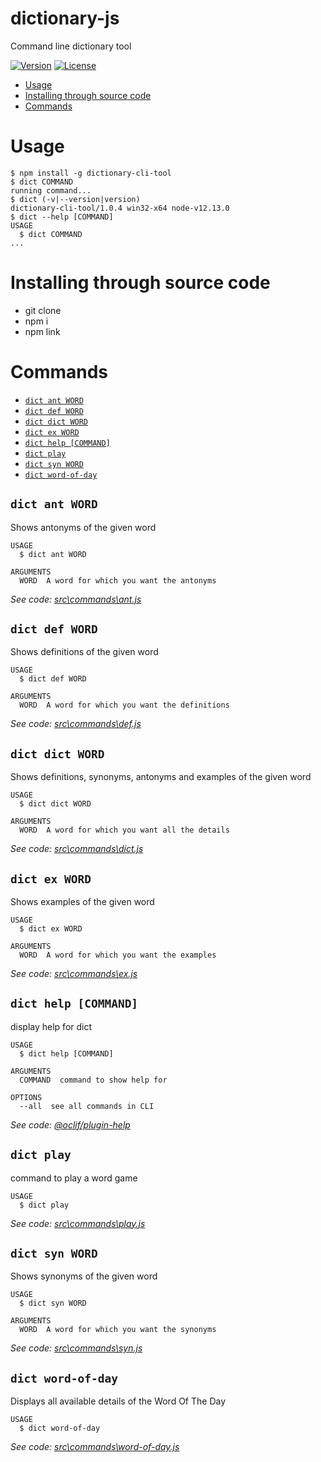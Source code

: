 dictionary-js
=============

Command line dictionary tool

[![Version](https://img.shields.io/npm/v/dictionary-js.svg)](https://npmjs.org/package/dictionary-js)
[![License](https://img.shields.io/npm/l/dictionary-js.svg)](https://github.com/AsmaMubeen/dictionary-js/blob/master/package.json)

<!-- toc -->
* [Usage](#usage)
* [Installing through source code](#installing-through-source-code)
* [Commands](#commands)
<!-- tocstop -->
# Usage
<!-- usage -->
```sh-session
$ npm install -g dictionary-cli-tool
$ dict COMMAND
running command...
$ dict (-v|--version|version)
dictionary-cli-tool/1.0.4 win32-x64 node-v12.13.0
$ dict --help [COMMAND]
USAGE
  $ dict COMMAND
...
```
<!-- usagestop -->
# Installing through source code
* git clone
* npm i
* npm link
# Commands
<!-- commands -->
* [`dict ant WORD`](#dict-ant-word)
* [`dict def WORD`](#dict-def-word)
* [`dict dict WORD`](#dict-dict-word)
* [`dict ex WORD`](#dict-ex-word)
* [`dict help [COMMAND]`](#dict-help-command)
* [`dict play`](#dict-play)
* [`dict syn WORD`](#dict-syn-word)
* [`dict word-of-day`](#dict-word-of-day)

## `dict ant WORD`

Shows antonyms of the given word

```
USAGE
  $ dict ant WORD

ARGUMENTS
  WORD  A word for which you want the antonyms
```

_See code: [src\commands\ant.js](https://github.com/AsmaMubeen/dictionary-js/blob/v1.0.4/src\commands\ant.js)_

## `dict def WORD`

Shows definitions of the given word

```
USAGE
  $ dict def WORD

ARGUMENTS
  WORD  A word for which you want the definitions
```

_See code: [src\commands\def.js](https://github.com/AsmaMubeen/dictionary-js/blob/v1.0.4/src\commands\def.js)_

## `dict dict WORD`

Shows definitions, synonyms, antonyms and examples of the given word

```
USAGE
  $ dict dict WORD

ARGUMENTS
  WORD  A word for which you want all the details
```

_See code: [src\commands\dict.js](https://github.com/AsmaMubeen/dictionary-js/blob/v1.0.4/src\commands\dict.js)_

## `dict ex WORD`

Shows examples of the given word

```
USAGE
  $ dict ex WORD

ARGUMENTS
  WORD  A word for which you want the examples
```

_See code: [src\commands\ex.js](https://github.com/AsmaMubeen/dictionary-js/blob/v1.0.4/src\commands\ex.js)_

## `dict help [COMMAND]`

display help for dict

```
USAGE
  $ dict help [COMMAND]

ARGUMENTS
  COMMAND  command to show help for

OPTIONS
  --all  see all commands in CLI
```

_See code: [@oclif/plugin-help](https://github.com/oclif/plugin-help/blob/v2.2.1/src\commands\help.ts)_

## `dict play`

command to play a word game

```
USAGE
  $ dict play
```

_See code: [src\commands\play.js](https://github.com/AsmaMubeen/dictionary-js/blob/v1.0.4/src\commands\play.js)_

## `dict syn WORD`

Shows synonyms of the given word

```
USAGE
  $ dict syn WORD

ARGUMENTS
  WORD  A word for which you want the synonyms
```

_See code: [src\commands\syn.js](https://github.com/AsmaMubeen/dictionary-js/blob/v1.0.4/src\commands\syn.js)_

## `dict word-of-day`

Displays all available details of the Word Of The Day

```
USAGE
  $ dict word-of-day
```

_See code: [src\commands\word-of-day.js](https://github.com/AsmaMubeen/dictionary-js/blob/v1.0.4/src\commands\word-of-day.js)_
<!-- commandsstop -->
